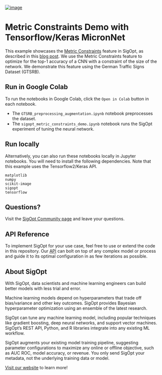 [![image](https://sigopt.com/static/img/SigOpt_logo_horiz.png?raw=true)](https://sigopt.com)

# Metric Constraints Demo with Tensorflow/Keras MicronNet

This example showcases the [Metric Constraints](https://docs.sigopt.com/advanced_experimentation/metric_constraints) feature in SigOpt, as described in this [blog post](https://sigopt.com/blog/metric-constraints-demo/). We use the Metric Constraints feature to optimize for the top-1 accuracy of a CNN with a constraint of the size of the network. We demonstrate this feature using the German Traffic Signs Dataset (GTSRB).

## Run in Google Colab

To run the notebooks in Google Colab, click the `Open in Colab` button in each notebook.

* The `GTSRB_preprocessing_augmentation.ipynb` notebook preprocesses the dataset.
* The `sigopt_metric_constraints_demo.ipynb` notebook runs the SigOpt experiment of tuning the neural network.

## Run locally

Alternatively, you can also run these notebooks locally in Jupyter notebooks. You will need to install the following dependencies. Note that this example uses the Tensorflow2/Keras API.

```
matplotlib
numpy
scikit-image
sigopt
tensorflow
```

## Questions?
Visit the [SigOpt Community page](https://community.sigopt.com) and leave your questions.

## API Reference
To implement SigOpt for your use case, feel free to use or extend the code in this repository. Our [API](https://docs.sigopt.com) can bolt on top of any complex model or process and guide it to its optimal configuration in as few iterations as possible. 

## About SigOpt

With SigOpt, data scientists and machine learning engineers can build better models with less trial and error.

Machine learning models depend on hyperparameters that trade off bias/variance and other key outcomes. SigOpt provides Bayesian hyperparameter optimization using an ensemble of the latest research.

SigOpt can tune any machine learning model, including popular techniques like gradient boosting, deep neural networks, and support vector machines. SigOpt’s REST API, Python, and R libraries integrate into any existing ML workflow.

SigOpt augments your existing model training pipeline, suggesting parameter configurations to maximize any online or offline objective, such as AUC ROC, model accuracy, or revenue. You only send SigOpt your metadata, not the underlying training data or model.

[Visit our website](https://sigopt.com) to learn more!

